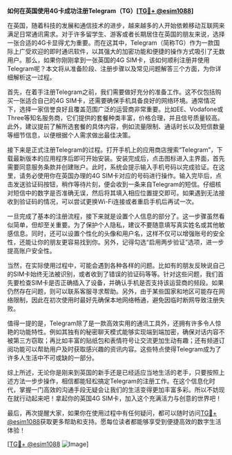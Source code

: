 **如何在英国使用4G卡成功注册Telegram（TG）[[TG💪+ @esim1088](https://t.me/s/esim1088)]**

在英国，随着科技的发展和通信技术的进步，越来越多的人开始依赖移动互联网来满足日常通讯需求。对于许多留学生、游客或者长期居住在英国的朋友来说，选择一张合适的4G卡显得尤为重要。而在这其中，Telegram（简称TG）作为一款国际上广受欢迎的即时通讯软件，以其强大的加密功能和便捷的操作方式吸引了无数用户。那么，如果你刚刚拿到一张英国的4G SIM卡，该如何顺利注册并使用Telegram呢？本文将从准备阶段、注册步骤以及常见问题解答三个方面，为你详细解析这一过程。

首先，在着手注册Telegram之前，我们需要做好充分的准备工作。这不仅包括购买一张适合自己的4G SIM卡，还需要确保手机具备良好的网络环境。通常情况下，选择一家信誉良好且覆盖范围广泛的运营商非常重要。比如EE、Vodafone或Three等知名服务商，它们提供的套餐种类丰富，价格合理，并且信号质量较高。此外，建议提前了解所选套餐的具体内容，例如流量限制、通话时长以及短信数量等细节信息，以便根据个人需求做出最佳决策。

接下来是正式注册Telegram的过程。打开手机上的应用商店搜索“Telegram”，下载最新版本的应用程序后即可开始安装。安装完成后，点击图标进入主界面，首先需要同意服务条款并创建账户。此时，系统会提示输入手机号码以完成验证。在这里，请务必使用你在英国办理的4G SIM卡对应的号码进行操作。输入完毕后，点击发送验证码按钮，稍作等待片刻，便会收到一条来自Telegram的短信。仔细核对短信中的数字是否准确无误，然后将其填入相应位置提交即可。如果遇到无法接收到验证码的情况，可以尝试更换Wi-Fi连接或者重启手机后再试一次。

一旦完成了基本的注册流程，接下来就是设置个人信息的部分了。这一步骤虽然看似简单，但却至关重要。为了保护个人隐私，建议不要随意填写真实姓名或其他敏感信息。同时，还可以设置个性化的头像和用户名，这样不仅可以增强账号的安全性，还能让你的朋友更容易找到你。另外，记得勾选“启用两步验证”选项，进一步提高账户安全性。

当然，在实际使用过程中，可能会遇到各种各样的问题。比如有的朋友反映说自己的SIM卡始终无法被识别，或者收到了错误的验证码等等。针对这些问题，我们首先要检查SIM卡是否正确插入了设备，并确认手机是否支持该运营商的频段。如果仍然存在问题，则可以联系客服寻求帮助。另外，由于某些国家和地区可能存在网络限制，因此在初次使用时最好先确保本地网络畅通，避免因临时断网导致注册失败。

值得一提的是，Telegram除了是一款高效实用的通讯工具外，还拥有许多令人惊艳的功能特性。例如其独有的秘密聊天模式能够实现端到端加密，确保对话内容不被第三方窃取；再比如丰富的贴纸包和表情符号让交流更加生动有趣；还有频道订阅功能可以帮助用户及时获取感兴趣的资讯内容。这些特点使得Telegram成为了许多人生活中不可或缺的一部分。

综上所述，无论你是刚来到英国的新手还是已经适应当地生活的老手，只要按照上述方法一步步操作，相信都能轻松搞定Telegram的注册工作。在这个信息化时代，掌握一门高效的沟通手段无疑会让我们的生活变得更加丰富多彩。所以不妨现在就行动起来吧！拿起你的英国4G SIM卡，加入这个充满活力与创意的世界吧！

最后，再次提醒大家，如果你在使用过程中有任何疑问，都可以随时访问[TG💪+ @esim1088](https://t.me/s/esim1088)获取更多帮助和支持。愿每位读者都能够享受到便捷高效的数字生活体验！

[[TG💪+ @esim1088](https://t.me/s/esim1088) ![Image](https://i.postimg.cc/4NQfJmqS/Snipaste-2025-05-13-00-14-12.png)]